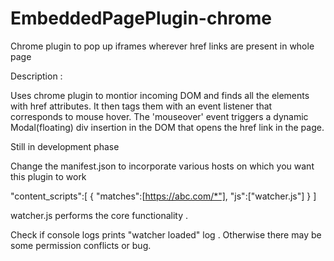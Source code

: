 # EmbeddedPagePlugin-chrome
Chrome plugin to pop up iframes wherever href links are present in whole page


Description : 

Uses chrome plugin to montior incoming DOM and finds all the elements with href attributes. It then tags them with an event listener that corresponds to mouse hover. The 'mouseover' event triggers a dynamic Modal(floating) div insertion in the DOM that opens the href link in the page.

Still in development phase

Change the manifest.json to incorporate various hosts on which you want this plugin to work

"content_scripts":[
		{
			"matches":[https://abc.com/*"],
			"js":["watcher.js"]
		}
	]
  
  
  watcher.js performs the core functionality .
  
  Check if console logs prints "watcher loaded" log . Otherwise there may be some permission conflicts or bug.
  
  
